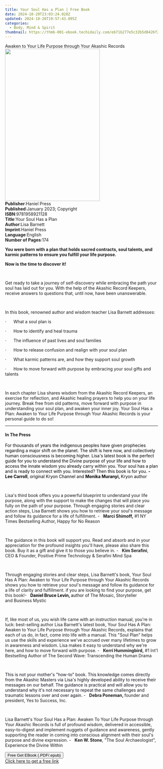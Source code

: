 ```yaml
---
title: Your Soul Has a Plan | Free Book
date: 2024-10-20T23:03:24.028Z
updated: 2024-10-26T19:57:43.095Z
categories:
  - Body, Mind & Spirit
thumbnail: https://thmb-001-ebook.techidaily.com/eb71b277e5c32b5d8426f25f609f18961111dee3876058f365492cc0fc40c204.jpg
---
```

<main id="book-container">
  <div class="flex flex-col">
    <div class="book-brief flex-1 py-6 px-4 sm:p-6 md:py-10 md:px-8">
      <!-- brief-->
      <div class="book-brief-main">
        Awaken to Your Life Purpose through Your Akashic Records
      </div>
    </div>
    <div
      class="book-meta-info flex-1 grid gap-4 col-start-1 col-end-3 row-start-1 sm:mb-6 sm:grid-cols-4 lg:gap-6 lg:col-start-2 lg:row-end-6 lg:row-span-6 lg:mb-0"
    >
      <div
        class="book-meta-info-left place-content-center mt-4 p-4 text-sm leading-6 col-start-2 col-span-2 dark:text-slate-400"
      >
        <img
          class="w-full h-500 object-cover rounded-lg sm:h-255 sm:col-span-2 lg:col-span-full"
          src="https://img-001-ebook.techidaily.com/82de8dc5a25f7a5ea6eb6c2ce84b6575715846e223cba1c37c6a69f812fd75a7.jpg"
          alt=""
          width="312"
          height="500"
        />
      </div>
      <div
        class="book-meta-info-right mt-2 col-start-1 row-start-2 col-span-3 self-center"
      >
        <!-- meta data  -->
        <div class="flex flex-col px-4 md:px-8">
          <div class="flex-1">
            <strong>Publisher</strong>:<span class="px-2">Haniel Press</span>
          </div>
          <div class="flex-1">
            <strong>Published</strong>:<span class="px-2"
              >January 2023; Copyright</span
            >
          </div>
          <div class="flex-1">
            <strong>ISBN</strong>:<span class="px-2">9781958921128</span>
          </div>
          <div class="flex-1">
            <strong>Title</strong>:<span class="px-2"
              >Your Soul Has a Plan</span
            >
          </div>
          <div class="flex-1">
            <strong>Author</strong>:<span class="px-2">Lisa Barnett</span>
          </div>
          <div class="flex-1">
            <strong>Imprint</strong>:<span class="px-2">Haniel Press</span>
          </div>
          <div class="flex-1">
            <strong>Language</strong>:<span class="px-2">English</span>
          </div>
          <div class="flex-1">
            <strong>Number of Pages</strong>:<span class="px-2">174</span>
          </div>
        </div>
      </div>
    </div>
    <div class="book-description flex-1 py-6 px-4 sm:p-6 md:py-10 md:px-8">
      <div class="book-description-main">
        <div accordion-content="" id="description">
          <p class="ql-align-center">
            <strong
              >You were born with a plan that holds sacred contracts, soul
              talents, and karmic patterns to ensure you fulfill your life
              purpose.
            </strong>
          </p>
          <p class="ql-align-center">
            <strong>Now is the time to discover it!</strong>
          </p>
          <p>&nbsp;</p>
          <p>
            Get ready to take a journey of self-discovery while embracing the
            path your soul has laid out for you. With the help of the Akashic
            Record Keepers, receive answers to questions that, until now, have
            been unanswerable.
          </p>
          <p>&nbsp;</p>
          <p>
            In this book, renowned author and wisdom teacher Lisa Barnett
            addresses:
          </p>
          <p>·&nbsp;&nbsp;&nbsp;&nbsp;&nbsp;&nbsp;What a soul plan is</p>
          <p>
            ·&nbsp;&nbsp;&nbsp;&nbsp;&nbsp;&nbsp;How to identify and heal trauma
          </p>
          <p>
            ·&nbsp;&nbsp;&nbsp;&nbsp;&nbsp;&nbsp;The influence of past lives and
            soul families
          </p>
          <p>
            ·&nbsp;&nbsp;&nbsp;&nbsp;&nbsp;&nbsp;How to release confusion and
            realign with your soul plan
          </p>
          <p>
            ·&nbsp;&nbsp;&nbsp;&nbsp;&nbsp;&nbsp;What karmic patterns are, and
            how they support soul growth
          </p>
          <p>
            ·&nbsp;&nbsp;&nbsp;&nbsp;&nbsp;&nbsp;How to move forward with
            purpose by embracing your soul gifts and talents
          </p>
          <p>&nbsp;</p>
          <p>
            In each chapter Lisa shares wisdom from the Akashic Record Keepers,
            an exercise for reflection, and Akashic healing prayers to help you
            on your life journey. Break free from old patterns, move forward
            with purpose in understanding your soul plan, and awaken your inner
            joy. Your Soul Has a Plan: Awaken to Your Life Purpose through Your
            Akashic Records is your personal guide to do so!
          </p>
        </div>
        <div class="accordion-fader"></div>
      </div>
    </div>
    <div class="book-excerpts flex-1 py-6 px-4 sm:p-6 md:py-10 md:px-8">
      <!-- excerpts-->
      <div class="book-excerpts-main">
        <hr />
        <h4 class="placeholder placeholder-heading">
          <span>In The Press</span>
        </h4>
        <p></p>
        <p>
          <span style="color: rgba(0, 0, 0, 1)"
            >For thousands of years the indigenous peoples have given prophecies
            regarding a major shift on the planet. The shift is here now, and
            collectively human consciousness is becoming higher. Lisa's latest
            book is the perfect guide for you to understand the Divine purpose
            of your life and how to access the innate wisdom you already carry
            within you. Your soul has a plan and is ready to connect with you.
            Interested? Then this book is for you. </span
          ><strong style="color: rgba(0, 0, 0, 1)">- Lee Carroll</strong
          ><span style="color: rgba(0, 0, 0, 1)"
            >, original Kryon Channel and </span
          ><strong style="color: rgba(0, 0, 0, 1)">Monika Muranyi, </strong
          ><span style="color: rgba(0, 0, 0, 1)">Kryon author</span>
        </p>
        <p><span style="color: rgba(0, 0, 0, 1)">&nbsp;</span></p>
        <p>
          Lisa's third book offers you a powerful blueprint to understand your
          life purpose, along with the support to make the changes that will
          place you fully on the path of your purpose.&nbsp;Through engaging
          stories and clear action steps, Lisa Barnett shows you how to retrieve
          your soul's message and follow its guidance for a life of fulfillment.
          -&nbsp;&nbsp;&nbsp;<strong>Marci Shimoff,</strong>&nbsp;#1&nbsp;NY
          Times&nbsp;Bestselling Author,&nbsp;Happy for No Reason
        </p>
        <p>&nbsp;</p>
        <p>
          The guidance in this book will support you. Read and absorb and in
          your appreciation for the profound insights you'll have, please also
          share this book. Buy it as a gift and give it to those you believe
          in.&nbsp;-&nbsp;&nbsp;&nbsp;<strong>Kim Serafini</strong>, CEO &amp;
          Founder,&nbsp;Positive Prime Technology &amp; Serafini Mind Spa
        </p>
        <p>&nbsp;</p>
        <p>
          Through engaging stories and clear steps, Lisa Barnett's book, Your
          Soul Has A Plan: Awaken to Your Life Purpose through Your Akashic
          Records shows you how to retrieve your soul's message and follow its
          guidance for a life of clarity and fulfillment. if you are looking to
          find your purpose, get this book!<span style="color: rgba(0, 0, 0, 1)"
            >-&nbsp;&nbsp;&nbsp;</span
          ><strong style="color: rgba(0, 0, 0, 1)">Daniel Bruce Levin, </strong
          ><span style="color: rgba(5, 5, 5, 1)">author of </span>The Mosaic,
          Storyteller and&nbsp;Business Mystic
        </p>
        <p>&nbsp;</p>
        <p>
          If, like most of us, you wish life came with an instruction manual,
          you're in luck: best-selling author Lisa Barnett's latest book, Your
          Soul Has A Plan: Awaken to Your Life Purpose through Your Akashic
          Records, explains that each of us do, in fact, come into life with a
          manual. This "Soul Plan" helps us use the skills and experience we've
          accrued over many lifetimes to grow in awareness and wisdom. Lisa
          makes it easy to understand why we're here, and how to move forward
          with purpose. -&nbsp;&nbsp;&nbsp;<strong>Kerri Hummingbird,</strong>
          #1 Int'l Bestselling Author of The Second Wave: Transcending the Human
          Drama
        </p>
        <p>&nbsp;</p>
        <p>
          <span style="color: rgba(14, 16, 26, 1)"
            >This is not your mother's "how-to" book. This knowledge comes
            directly from the Akashic Masters via Lisa's highly developed
            ability to receive their messages on our behalf. The guidance is
            practical and will allow you to understand why it's not necessary to
            repeat the same challenges and traumatic lessons over and over
            again. -&nbsp;&nbsp;&nbsp;</span
          ><strong>Debra Poneman, </strong>founder and president, Yes to
          Success, Inc.
        </p>
        <p>&nbsp;</p>
        <p>
          Lisa Barnett's Your Soul Has a Plan: Awaken To Your Life Purpose
          through Your Akashic Records is full of profound wisdom, delivered in
          accessible, easy-to-digest and implement nuggets of guidance and
          awareness, gently supporting the reader in coming into conscious
          alignment with their soul's purpose and divine expression.
          -&nbsp;&nbsp;&nbsp;<strong>Ken W. Stone</strong>, "The Soul
          Archaeologist", Experience the Divine Within
        </p>
        <p></p>
      </div>
    </div>
    <div
      class="book-about-author flex-1 py-6 px-4 sm:p-6 md:py-10 md:px-8"
    ></div>
    <div class="book-free-get flex-1 py-6 px-4 sm:p-6 md:py-10 md:px-8">
      <button
        id="btn-free-get"
        class="bg-blue-500 hover:bg-blue-700 text-white font-bold py-2 px-4 rounded"
      >
        Free Get EBook (.PDF/.epub)
      </button>
      <div id="countdown-display" class="px-2 text-lg mt-2"></div>
      <a
        id="free-link"
        class="hidden bg-blue-500 hover:bg-blue-700 text-white font-bold py-2 px-4 rounded"
        href="https://www.ebooks.com/en-us/book/210701567/your-soul-has-a-plan/lisa-barnett/"
        target="_blank"
        >Click here to get a free link</a
      >
    </div>
    <script>
      let countdownTime = 0;
      let countdownInterval = null;
      document
        .getElementById('btn-free-get')
        .addEventListener('click', startCountdown);
      function startCountdown() {
        countdownTime = new Date().getTime() + 60000 * 3;
        countdownInterval = setInterval(updateCountdown, 1000);
        document.getElementById('btn-free-get').disabled = true;
        document
          .getElementById('btn-free-get')
          .classList.add('bg-gray-500', 'cursor-not-allowed');
      }
      function updateCountdown() {
        let currentTime = new Date().getTime();
        let timeLeft = countdownTime - currentTime;
        let secondsLeft = Math.floor(timeLeft / 1000);
        document.getElementById('countdown-display').innerHTML =
          `Remaining time: ${secondsLeft} seconds.`;
        if (secondsLeft <= 0) {
          clearInterval(countdownInterval);
          document.getElementById('btn-free-get').classList.add('hidden');
          document.getElementById('free-link').classList.remove('hidden');
          document.getElementById('countdown-display').innerHTML = '';
        }
      }
    </script>
  </div>
</main>

<ins class="adsbygoogle"
      style="display:block"
      data-ad-client="ca-pub-7571918770474297"
      data-ad-slot="8358498916"
      data-ad-format="auto"
      data-full-width-responsive="true"></ins>
    